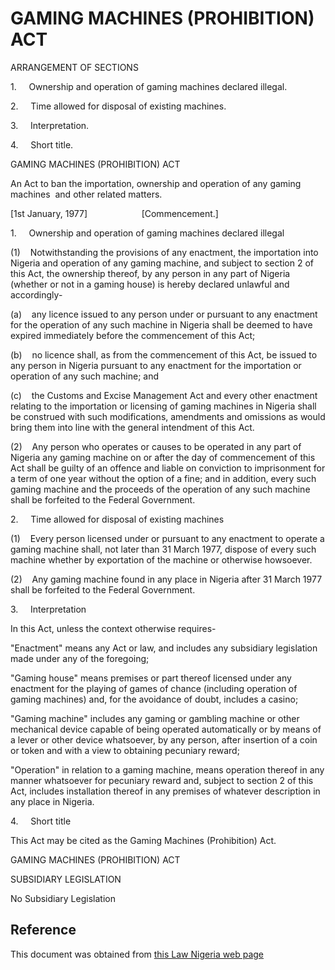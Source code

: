 # GAMING MACHINES (PROHIBITION) ACT

ARRANGEMENT OF SECTIONS

1.     Ownership and operation of gaming machines declared illegal.

2.     Time allowed for disposal of existing machines.

3.     Interpretation.

4.     Short title.

GAMING MACHINES (PROHIBITION) ACT

An Act to ban the importation, ownership and operation of any gaming machines  and other related matters.

[1st January, 1977]                      [Commencement.]

1.     Ownership and operation of gaming machines declared illegal

(1)    Notwithstanding the provisions of any enactment, the importation into Nigeria and operation of any gaming machine, and subject to section 2 of this Act, the ownership thereof, by any person in any part of Nigeria (whether or not in a gaming house) is hereby declared unlawful and accordingly-

(a)    any licence issued to any person under or pursuant to any enactment for the operation of any such machine in Nigeria shall be deemed to have expired immediately before the commencement of this Act;

(b)    no licence shall, as from the commencement of this Act, be issued to any person in Nigeria pursuant to any enactment for the importation or operation of any such machine; and

(c)    the Customs and Excise Management Act and every other enactment relating to the importation or licensing of gaming machines in Nigeria shall be construed with such modifications, amendments and omissions as would bring them into line with the general intendment of this Act.

(2)    Any person who operates or causes to be operated in any part of Nigeria any gaming machine on or after the day of commencement of this Act shall be guilty of an offence and liable on conviction to imprisonment for a term of one year without the option of a fine; and in addition, every such gaming machine and the proceeds of the operation of any such machine shall be forfeited to the Federal Government.

2.     Time allowed for disposal of existing machines

(1)    Every person licensed under or pursuant to any enactment to operate a gaming machine shall, not later than 31 March 1977, dispose of every such machine whether by exportation of the machine or otherwise howsoever.

(2)    Any gaming machine found in any place in Nigeria after 31 March 1977 shall be forfeited to the Federal Government.

3.     Interpretation

In this Act, unless the context otherwise requires-

"Enactment" means any Act or law, and includes any subsidiary legislation made under any of the foregoing;

"Gaming house" means premises or part thereof licensed under any enactment for the playing of games of chance (including operation of gaming machines) and, for the avoidance of doubt, includes a casino;

"Gaming machine" includes any gaming or gambling machine or other mechanical device capable of being operated automatically or by means of a lever or other device whatsoever, by any person, after insertion of a coin or token and with a view to obtaining pecuniary reward;

"Operation" in relation to a gaming machine, means operation thereof in any manner whatsoever for pecuniary reward and, subject to section 2 of this Act, includes installation thereof in any premises of whatever description in any place in Nigeria.

4.     Short title

This Act may be cited as the Gaming Machines (Prohibition) Act.

GAMING MACHINES (PROHIBITION) ACT

SUBSIDIARY LEGISLATION

No Subsidiary Legislation

## Reference

This document was obtained from [this Law Nigeria web page](http://www.lawnigeria.com/LFN/G/Gaming-Machines%28Prohibition-Act%29.php)